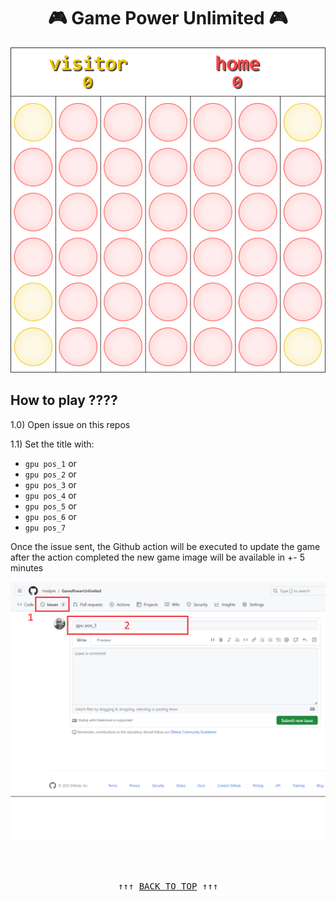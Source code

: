 <div align="center"> 

# 🎮 Game Power Unlimited 🎮

<img src="https://github.com/tmslpm/GamePowerUnlimited/blob/main/CustomImage.png" alt="game power 4">

</div>

## How to play ????
 
 
1.0) Open issue on this repos

1.1) Set the title with:
- `gpu pos_1` or
- `gpu pos_2` or
- `gpu pos_3` or
- `gpu pos_4` or
- `gpu pos_5` or
- `gpu pos_6` or
- `gpu pos_7`

Once the issue sent, the Github action will be executed to update the game after the action completed the new game image will be available in +- 5 minutes

![image](https://github.com/tmslpm/GamePowerUnlimited/blob/main/example.png)

<br>
<br>

<pre align=center>↑↑↑ <a href="#-game-power-unlimited-" title="click to scroll up" alt="click to scroll up">BACK TO TOP</a> ↑↑↑</pre>